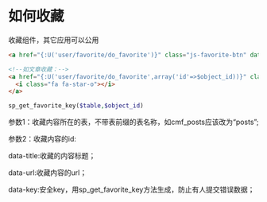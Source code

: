 # 如何收藏

收藏组件，其它应用可以公用
```html
<a href="{:U('user/favorite/do_favorite')}" class="js-favorite-btn" data-title="收藏的内容标题" data-url="收藏的内容的url" data-key="{:sp_get_favorite_key('收藏内容所在表',收藏内容的id)}"></a>

<!--如文章收藏：-->
<a href="{:U('user/favorite/do_favorite',array('id'=>$object_id))}" class="js-favorite-btn" data-title="{$post_title}" data-url="{:U('article/index',array('id'=>$tid))}" data-key="{:sp_get_favorite_key('posts',$object_id)}">
  <i class="fa fa-star-o"></i>
</a>
```
```php
sp_get_favorite_key($table,$object_id)
```

参数1：收藏内容所在的表，不带表前缀的表名称，如cmf_posts应该改为“posts”;

参数2：收藏内容的id:


data-title:收藏的内容标题；

data-url:收藏内容的url；

data-key:安全key，用sp_get_favorite_key方法生成，防止有人提交错误数据；